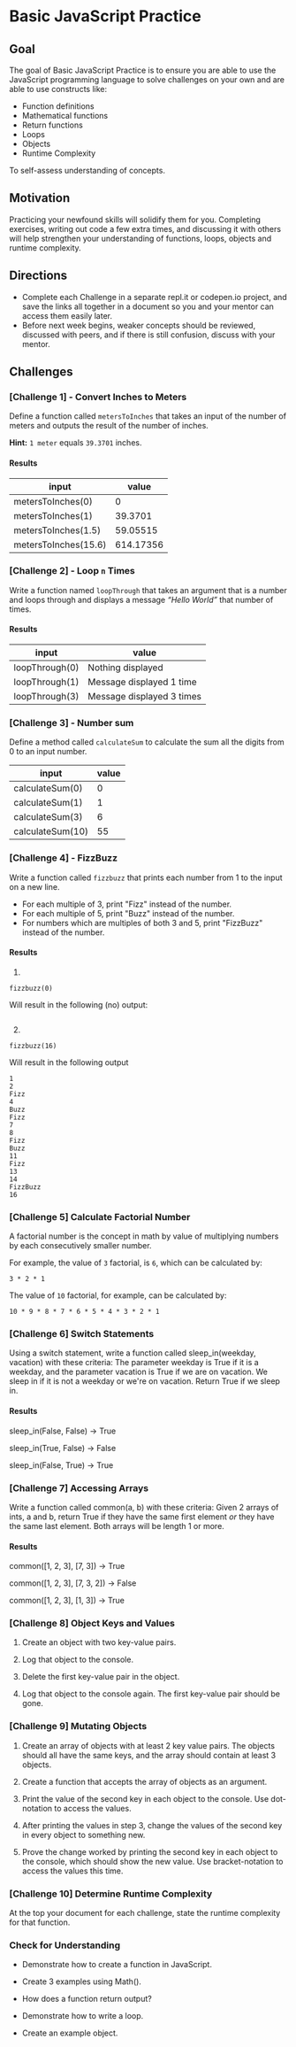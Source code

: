 # Basic JavaScript Practice

## Goal

The goal of Basic JavaScript Practice is to ensure you are able to use the JavaScript programming language to solve challenges on your own and are able to use constructs like:

- Function definitions
- Mathematical functions
- Return functions
- Loops
- Objects
- Runtime Complexity

To self-assess understanding of concepts.

## Motivation

Practicing your newfound skills will solidify them for you. Completing exercises, writing out code a few extra times, and discussing it with others will help strengthen your understanding of functions, loops, objects and runtime complexity.

## Directions

- Complete each Challenge in a separate repl.it or codepen.io project, and save the links all together in a document so you and your mentor can access them easily later.
- Before next week begins, weaker concepts should be reviewed, discussed with peers, and if there is still confusion, discuss with your mentor.

## Challenges

### [Challenge 1] - Convert Inches to Meters

Define a function called `metersToInches` that takes an input of the number of meters and outputs the result of the number of inches.

**Hint:** `1 meter` equals `39.3701` inches.

#### Results

| input                | value     |
| -------------------- | --------- |
| metersToInches(0)    | 0         |
| metersToInches(1)    | 39.3701   |
| metersToInches(1.5)  | 59.05515  |
| metersToInches(15.6) | 614.17356 |

### [Challenge 2] - Loop `n` Times

Write a function named `loopThrough` that takes an argument that is a number and loops through and displays a message _“Hello World”_ that number of times.

#### Results

| input          | value                     |
| -------------- | ------------------------- |
| loopThrough(0) | Nothing displayed         |
| loopThrough(1) | Message displayed 1 time  |
| loopThrough(3) | Message displayed 3 times |

### [Challenge 3] - Number sum

Define a method called `calculateSum` to calculate the sum all the digits from 0 to an input number.

| input            | value |
| ---------------- | ----- |
| calculateSum(0)  | 0     |
| calculateSum(1)  | 1     |
| calculateSum(3)  | 6     |
| calculateSum(10) | 55    |

### [Challenge 4] - FizzBuzz

Write a function called `fizzbuzz` that prints each number from 1 to the input on a new line.

- For each multiple of 3, print "Fizz" instead of the number.
- For each multiple of 5, print "Buzz" instead of the number.
- For numbers which are multiples of both 3 and 5, print "FizzBuzz" instead of the number.

#### Results

1.

```
fizzbuzz(0)
```

Will result in the following (no) output:

```

```

2.

```
fizzbuzz(16)
```

Will result in the following output

```
1
2
Fizz
4
Buzz
Fizz
7
8
Fizz
Buzz
11
Fizz
13
14
FizzBuzz
16
```

### [Challenge 5] Calculate Factorial Number

A factorial number is the concept in math by value of multiplying numbers by each consecutively smaller number.

For example, the value of `3` factorial, is `6`, which can be calculated by:

```
3 * 2 * 1
```

The value of `10` factorial, for example, can be calculated by:

```
10 * 9 * 8 * 7 * 6 * 5 * 4 * 3 * 2 * 1
```

### [Challenge 6] Switch Statements

Using a switch statement, write a function called sleep_in(weekday, vacation) with these criteria:
The parameter weekday is True if it is a weekday, and the parameter vacation is True if we are on vacation. We sleep in if it is not a weekday or we're on vacation. Return True if we sleep in.

#### Results

sleep_in(False, False) → True

sleep_in(True, False) → False

sleep_in(False, True) → True

### [Challenge 7] Accessing Arrays

Write a function called common(a, b) with these criteria:
Given 2 arrays of ints, a and b, return True if they have the same first element _or_ they have the same last element. Both arrays will be length 1 or more.

#### Results

common([1, 2, 3], [7, 3]) → True

common([1, 2, 3], [7, 3, 2]) → False

common([1, 2, 3], [1, 3]) → True

### [Challenge 8] Object Keys and Values

1.  Create an object with two key-value pairs.

2.  Log that object to the console.

3.  Delete the first key-value pair in the object.

4.  Log that object to the console again. The first key-value pair should be gone.

### [Challenge 9] Mutating Objects

1. Create an array of objects with at least 2 key value pairs. The objects should all have the same keys, and the array should contain at least 3 objects.

2. Create a function that accepts the array of objects as an argument.

3. Print the value of the second key in each object to the console. Use dot-notation to access the values.

4. After printing the values in step 3, change the values of the second key in every object to something new.

5. Prove the change worked by printing the second key in each object to the console, which should show the new value. Use bracket-notation to access the values this time.

### [Challenge 10] Determine Runtime Complexity

At the top your document for each challenge, state the runtime complexity for that function.

### Check for Understanding

- Demonstrate how to create a function in JavaScript.

- Create 3 examples using Math().

- How does a function return output?

- Demonstrate how to write a loop.

- Create an example object.
